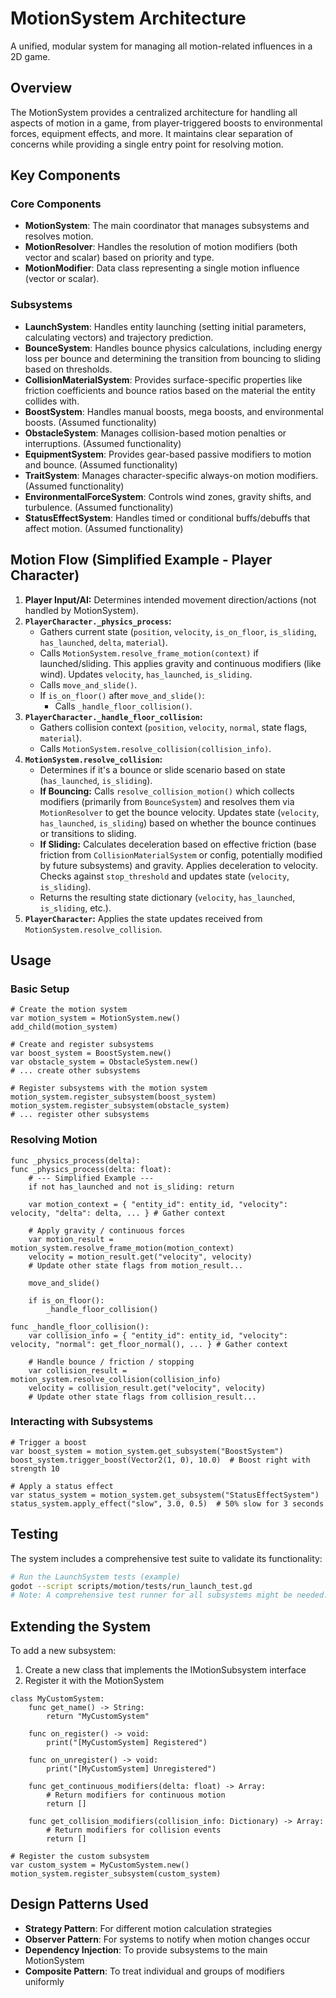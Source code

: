 # MotionSystem Architecture

A unified, modular system for managing all motion-related influences in a 2D game.

## Overview

The MotionSystem provides a centralized architecture for handling all aspects of motion in a game, from player-triggered boosts to environmental forces, equipment effects, and more. It maintains clear separation of concerns while providing a single entry point for resolving motion.

## Key Components

### Core Components

- **MotionSystem**: The main coordinator that manages subsystems and resolves motion.
- **MotionResolver**: Handles the resolution of motion modifiers (both vector and scalar) based on priority and type.
- **MotionModifier**: Data class representing a single motion influence (vector or scalar).

### Subsystems

- **LaunchSystem**: Handles entity launching (setting initial parameters, calculating vectors) and trajectory prediction.
- **BounceSystem**: Handles bounce physics calculations, including energy loss per bounce and determining the transition from bouncing to sliding based on thresholds.
- **CollisionMaterialSystem**: Provides surface-specific properties like friction coefficients and bounce ratios based on the material the entity collides with.
- **BoostSystem**: Handles manual boosts, mega boosts, and environmental boosts. (Assumed functionality)
- **ObstacleSystem**: Manages collision-based motion penalties or interruptions. (Assumed functionality)
- **EquipmentSystem**: Provides gear-based passive modifiers to motion and bounce. (Assumed functionality)
- **TraitSystem**: Manages character-specific always-on motion modifiers. (Assumed functionality)
- **EnvironmentalForceSystem**: Controls wind zones, gravity shifts, and turbulence. (Assumed functionality)
- **StatusEffectSystem**: Handles timed or conditional buffs/debuffs that affect motion. (Assumed functionality)

## Motion Flow (Simplified Example - Player Character)

1.  **Player Input/AI:** Determines intended movement direction/actions (not handled by MotionSystem).
2.  **`PlayerCharacter._physics_process`:**
    *   Gathers current state (`position`, `velocity`, `is_on_floor`, `is_sliding`, `has_launched`, `delta`, `material`).
    *   Calls `MotionSystem.resolve_frame_motion(context)` if launched/sliding. This applies gravity and continuous modifiers (like wind). Updates `velocity`, `has_launched`, `is_sliding`.
    *   Calls `move_and_slide()`.
    *   If `is_on_floor()` after `move_and_slide()`:
        *   Calls `_handle_floor_collision()`.
3.  **`PlayerCharacter._handle_floor_collision`:**
    *   Gathers collision context (`position`, `velocity`, `normal`, state flags, `material`).
    *   Calls `MotionSystem.resolve_collision(collision_info)`.
4.  **`MotionSystem.resolve_collision`:**
    *   Determines if it's a bounce or slide scenario based on state (`has_launched`, `is_sliding`).
    *   **If Bouncing:** Calls `resolve_collision_motion()` which collects modifiers (primarily from `BounceSystem`) and resolves them via `MotionResolver` to get the bounce velocity. Updates state (`velocity`, `has_launched`, `is_sliding`) based on whether the bounce continues or transitions to sliding.
    *   **If Sliding:** Calculates deceleration based on effective friction (base friction from `CollisionMaterialSystem` or config, potentially modified by future subsystems) and gravity. Applies deceleration to velocity. Checks against `stop_threshold` and updates state (`velocity`, `is_sliding`).
    *   Returns the resulting state dictionary (`velocity`, `has_launched`, `is_sliding`, etc.).
5.  **`PlayerCharacter`:** Applies the state updates received from `MotionSystem.resolve_collision`.

## Usage

### Basic Setup

```gdscript
# Create the motion system
var motion_system = MotionSystem.new()
add_child(motion_system)

# Create and register subsystems
var boost_system = BoostSystem.new()
var obstacle_system = ObstacleSystem.new()
# ... create other subsystems

# Register subsystems with the motion system
motion_system.register_subsystem(boost_system)
motion_system.register_subsystem(obstacle_system)
# ... register other subsystems
```

### Resolving Motion

```gdscript
func _physics_process(delta):
func _physics_process(delta: float):
    # --- Simplified Example ---
    if not has_launched and not is_sliding: return

    var motion_context = { "entity_id": entity_id, "velocity": velocity, "delta": delta, ... } # Gather context
    
    # Apply gravity / continuous forces
    var motion_result = motion_system.resolve_frame_motion(motion_context)
    velocity = motion_result.get("velocity", velocity)
    # Update other state flags from motion_result...

    move_and_slide()

    if is_on_floor():
        _handle_floor_collision()

func _handle_floor_collision():
    var collision_info = { "entity_id": entity_id, "velocity": velocity, "normal": get_floor_normal(), ... } # Gather context
    
    # Handle bounce / friction / stopping
    var collision_result = motion_system.resolve_collision(collision_info)
    velocity = collision_result.get("velocity", velocity)
    # Update other state flags from collision_result...
```

### Interacting with Subsystems

```gdscript
# Trigger a boost
var boost_system = motion_system.get_subsystem("BoostSystem")
boost_system.trigger_boost(Vector2(1, 0), 10.0)  # Boost right with strength 10

# Apply a status effect
var status_system = motion_system.get_subsystem("StatusEffectSystem")
status_system.apply_effect("slow", 3.0, 0.5)  # 50% slow for 3 seconds
```

## Testing

The system includes a comprehensive test suite to validate its functionality:

```bash
# Run the LaunchSystem tests (example)
godot --script scripts/motion/tests/run_launch_test.gd 
# Note: A comprehensive test runner for all subsystems might be needed.
```

## Extending the System

To add a new subsystem:

1. Create a new class that implements the IMotionSubsystem interface
2. Register it with the MotionSystem

```gdscript
class MyCustomSystem:
    func get_name() -> String:
        return "MyCustomSystem"
    
    func on_register() -> void:
        print("[MyCustomSystem] Registered")
    
    func on_unregister() -> void:
        print("[MyCustomSystem] Unregistered")
    
    func get_continuous_modifiers(delta: float) -> Array:
        # Return modifiers for continuous motion
        return []
    
    func get_collision_modifiers(collision_info: Dictionary) -> Array:
        # Return modifiers for collision events
        return []

# Register the custom subsystem
var custom_system = MyCustomSystem.new()
motion_system.register_subsystem(custom_system)
```

## Design Patterns Used

- **Strategy Pattern**: For different motion calculation strategies
- **Observer Pattern**: For systems to notify when motion changes occur
- **Dependency Injection**: To provide subsystems to the main MotionSystem
- **Composite Pattern**: To treat individual and groups of modifiers uniformly
